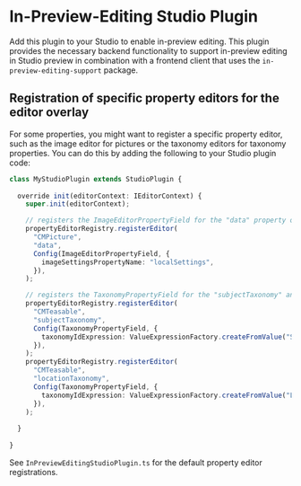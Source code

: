 # In-Preview-Editing Studio Plugin

Add this plugin to your Studio to enable in-preview editing. This plugin provides the necessary backend functionality to support in-preview editing in Studio preview in combination with a frontend client that uses the `in-preview-editing-support` package.

## Registration of specific property editors for the editor overlay

For some properties, you might want to register a specific property editor, such as the image editor for pictures or the taxonomy editors for taxonomy properties. You can do this by adding the following to your Studio plugin code:

```typescript
class MyStudioPlugin extends StudioPlugin {
  
  override init(editorContext: IEditorContext) {
    super.init(editorContext);

    // registers the ImageEditorPropertyField for the "data" property of CMPicture.
    propertyEditorRegistry.registerEditor(
      "CMPicture",
      "data",
      Config(ImageEditorPropertyField, {
        imageSettingsPropertyName: "localSettings",
      }),
    );

    // registers the TaxonomyPropertyField for the "subjectTaxonomy" and "locationTaxonomy" properties of CMTeasable
    propertyEditorRegistry.registerEditor(
      "CMTeasable",
      "subjectTaxonomy",
      Config(TaxonomyPropertyField, {
        taxonomyIdExpression: ValueExpressionFactory.createFromValue("Subject"),
      }),
    );
    propertyEditorRegistry.registerEditor(
      "CMTeasable",
      "locationTaxonomy",
      Config(TaxonomyPropertyField, {
        taxonomyIdExpression: ValueExpressionFactory.createFromValue("Location"),
      }),
    );
    
  }
  
}
```

See `InPreviewEditingStudioPlugin.ts` for the default property editor registrations.
